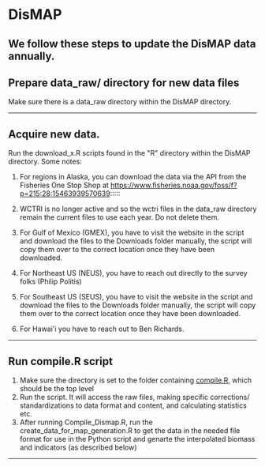 # DisMAP

We follow these steps to update the DisMAP data annually.
---
## Prepare data_raw/ directory for new data files ###
Make sure there is a data_raw directory within the DisMAP directory.

---
## Acquire new data.  ###
Run the download_x.R scripts found in the "R" directory within the DisMAP directory.  Some notes:
1. For regions in Alaska, you can download the data via the API from the Fisheries One Stop Shop at https://www.fisheries.noaa.gov/foss/f?p=215:28:15463939570639::::: 

2. WCTRI is no longer active and so the wctri files in the data_raw directory remain the current files to use each year.  Do not delete them.

3. For Gulf of Mexico (GMEX), you have to visit the website in the script and download the files to the Downloads folder manually, the script will copy them over to the correct location once they have been downloaded.

4. For Northeast US (NEUS), you have to reach out directly to the survey folks (Philip Politis)

5. For Southeast US (SEUS), you have to visit the website in the script and download the files to the Downloads folder manually, the script will copy them over to the correct location once they have been downloaded.

6. For Hawai'i you have to reach out to Ben Richards. 

---
## Run compile.R script ###
   1. Make sure the directory is set to the folder containing [compile.R](https://github.com/mpinsky/OceanAdapt/blob/master/compile.R), which should be the top level
   2. Run the script. It will access the raw files, making specific corrections/ standardizations to data format and content, and calculating statistics etc.
   3. After running Compile_Dismap.R, run the create_data_for_map_generation.R to get the data in the needed file format for use in the Python script and genarte the interpolated biomass and indicators (as described below)
---
